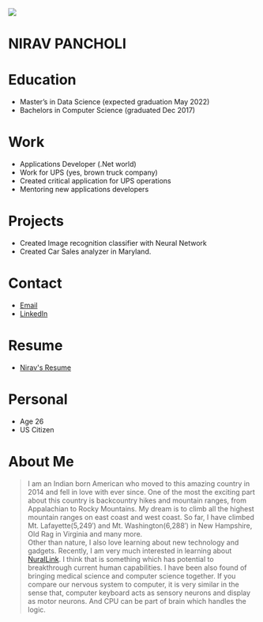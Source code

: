 <img src="Shenandoah.png"/>
 
# NIRAV PANCHOLI

# Education
* Master’s in Data Science (expected graduation May 2022)
* Bachelors in Computer Science (graduated Dec 2017)

# Work
* Applications Developer (.Net world)
* Work for UPS (yes, brown truck company)
* Created critical application for UPS operations
* Mentoring new applications developers

# Projects
* Created Image recognition classifier with Neural Network
* Created Car Sales analyzer in Maryland.

# Contact
* [Email](nirav_pancholi@outlook.com)  
* [LinkedIn](https://www.linkedin.com/in/nirav-pancholi/)

# Resume
* [Nirav's Resume](./NP_Resume.pdf)  

# Personal 
* Age 26
* US Citizen

# About Me
> I am an Indian born American who moved to this amazing country in 2014 and fell in love with ever since. One of the most the exciting part about this country is backcountry hikes and mountain ranges, from Appalachian to Rocky Mountains. My dream is to climb all the highest mountain ranges on east coast and west coast. So far, I have climbed Mt. Lafayette(5,249′) and Mt. Washington(6,288′) in New Hampshire, Old Rag in Virginia and many more.  
> Other than nature, I also love learning about new technology and gadgets. Recently, I am very much interested in learning about [NuralLink]( https://neuralink.com). I think that is something which has potential to breakthrough current human capabilities. I have been also found of bringing medical science and computer science together.  If you compare our nervous system to computer, it is very similar in the sense that, computer keyboard acts as sensory neurons and display as motor neurons. And CPU can be part of brain which handles the logic.   
